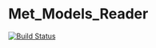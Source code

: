 # Met_Models_Reader

[![Build Status](https://travis-ci.org/zhujinxuan/Met_Models_Reader.jl.svg?branch=master)](https://travis-ci.org/zhujinxuan/Met_Models_Reader.jl)
